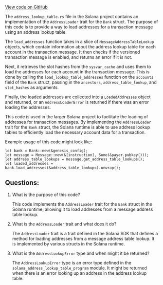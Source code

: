 [View code on GitHub](https://github.com/solana-labs/solana/blob/master/runtime/src/bank/address_lookup_table.rs)

The `address_lookup_table.rs` file in the Solana project contains an implementation of the `AddressLoader` trait for the `Bank` struct. The purpose of this code is to provide a way to load addresses for a transaction message using an address lookup table. 

The `load_addresses` function takes in a slice of `MessageAddressTableLookup` objects, which contain information about the address lookup table for each account in the transaction message. It then checks if the versioned transaction message is enabled, and returns an error if it is not. 

Next, it retrieves the slot hashes from the `sysvar_cache` and uses them to load the addresses for each account in the transaction message. This is done by calling the `load_lookup_table_addresses` function on the `accounts` field of the `Bank` struct, passing in the `ancestors`, `address_table_lookup`, and `slot_hashes` as arguments. 

Finally, the loaded addresses are collected into a `LoadedAddresses` object and returned, or an `AddressLoaderError` is returned if there was an error loading the addresses. 

This code is used in the larger Solana project to facilitate the loading of addresses for transaction messages. By implementing the `AddressLoader` trait for the `Bank` struct, the Solana runtime is able to use address lookup tables to efficiently load the necessary account data for a transaction. 

Example usage of this code might look like:

```
let bank = Bank::new(&genesis_config);
let message = Message::new(&[instruction], Some(&payer.pubkey()));
let address_table_lookups = message.get_address_table_lookups();
let loaded_addresses = bank.load_addresses(&address_table_lookups).unwrap();
```
## Questions: 
 1. What is the purpose of this code?
    
    This code implements the `AddressLoader` trait for the `Bank` struct in the Solana runtime, allowing it to load addresses from a message address table lookup.

2. What is the `AddressLoader` trait and what does it do?
    
    The `AddressLoader` trait is a trait defined in the Solana SDK that defines a method for loading addresses from a message address table lookup. It is implemented by various structs in the Solana runtime.

3. What is the `AddressLookupError` type and when might it be returned?
    
    The `AddressLookupError` type is an error type defined in the `solana_address_lookup_table_program` module. It might be returned when there is an error looking up an address in the address lookup table.